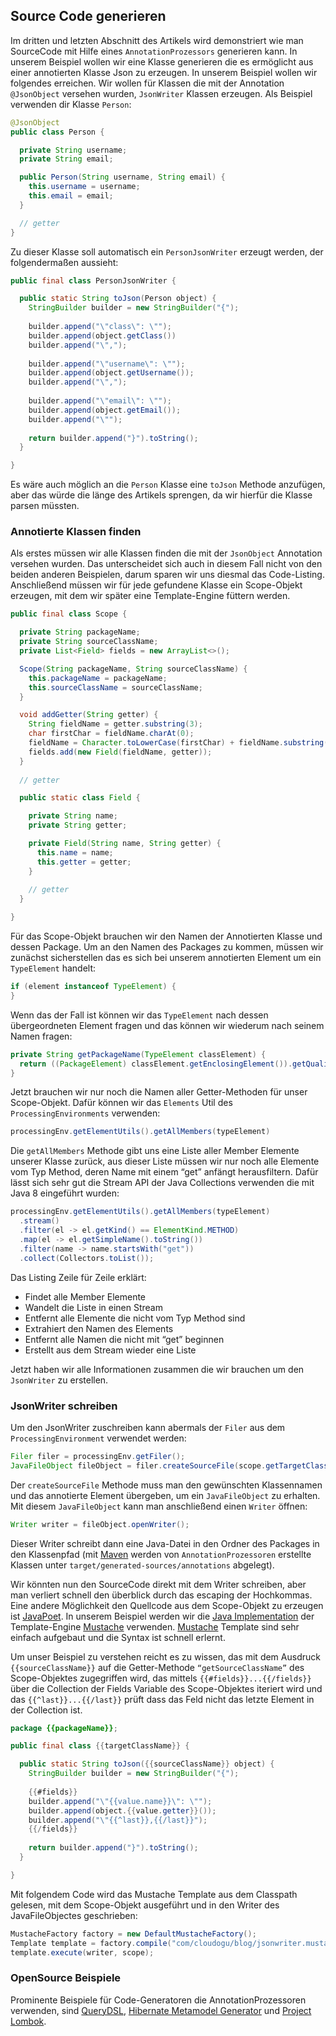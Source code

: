 ## Source Code generieren

Im dritten und letzten Abschnitt des Artikels wird demonstriert wie man SourceCode mit Hilfe eines `AnnotationProzessors` generieren kann. In unserem Beispiel wollen wir eine Klasse generieren die es ermöglicht aus einer annotierten Klasse Json zu erzeugen. In unserem Beispiel wollen wir folgendes erreichen. Wir wollen für Klassen die mit der Annotation `@JsonObject` versehen wurden, `JsonWriter` Klassen erzeugen. Als Beispiel verwenden dir Klasse `Person`:

```java
@JsonObject
public class Person {

  private String username;
  private String email;

  public Person(String username, String email) {
    this.username = username;
    this.email = email;
  }

  // getter
}
```

Zu dieser Klasse soll automatisch ein `PersonJsonWriter` erzeugt werden, der folgendermaßen aussieht:

```java
public final class PersonJsonWriter {

  public static String toJson(Person object) {
    StringBuilder builder = new StringBuilder("{");
    
    builder.append("\"class\": \"");
    builder.append(object.getClass())
    builder.append("\",");
    
    builder.append("\"username\": \"");
    builder.append(object.getUsername());
    builder.append("\",");
    
    builder.append("\"email\": \"");
    builder.append(object.getEmail());
    builder.append("\"");
    
    return builder.append("}").toString();
  }

}
```

Es wäre auch möglich an die `Person` Klasse eine `toJson` Methode anzufügen, aber das würde die länge des Artikels sprengen, da wir hierfür die Klasse parsen müssten.

### Annotierte Klassen finden

Als erstes müssen wir alle Klassen finden die mit der `JsonObject` Annotation versehen wurden. Das unterscheidet sich auch in diesem Fall nicht von den beiden anderen Beispielen, darum sparen wir uns diesmal das Code-Listing. Anschließend müssen wir für jede gefundene Klasse ein Scope-Objekt erzeugen, mit dem wir später eine Template-Engine füttern werden. 

```java
public final class Scope {

  private String packageName;
  private String sourceClassName;
  private List<Field> fields = new ArrayList<>();

  Scope(String packageName, String sourceClassName) {
    this.packageName = packageName;
    this.sourceClassName = sourceClassName;
  }

  void addGetter(String getter) {
    String fieldName = getter.substring(3);
    char firstChar = fieldName.charAt(0);
    fieldName = Character.toLowerCase(firstChar) + fieldName.substring(1);
    fields.add(new Field(fieldName, getter));
  }
    
  // getter

  public static class Field {

    private String name;
    private String getter;

    private Field(String name, String getter) {
      this.name = name;
      this.getter = getter;
    }
        
    // getter
  }

}
```

Für das Scope-Objekt brauchen wir den Namen der Annotierten Klasse und dessen Package. Um an den Namen des Packages zu kommen, müssen wir zunächst sicherstellen das es sich bei unserem annotierten Element um ein `TypeElement` handelt:

```java
if (element instanceof TypeElement) {
}
```

Wenn das der Fall ist können wir das `TypeElement` nach dessen übergeordneten Element fragen und das können wir wiederum nach seinem Namen fragen:

```java
private String getPackageName(TypeElement classElement) {
  return ((PackageElement) classElement.getEnclosingElement()).getQualifiedName().toString();
}
```

Jetzt brauchen wir nur noch die Namen aller Getter-Methoden für unser Scope-Objekt. Dafür können wir das `Elements` Util des `ProcessingEnvironments` verwenden:

```java
processingEnv.getElementUtils().getAllMembers(typeElement)
```

Die `getAllMembers` Methode gibt uns eine Liste aller Member Elemente unserer Klasse zurück, aus dieser Liste müssen wir nur noch alle Elemente vom Typ Method, deren Name mit einem “get” anfängt herausfiltern. Dafür lässt sich sehr gut die Stream API der Java Collections verwenden die mit Java 8 eingeführt wurden:

```java
processingEnv.getElementUtils().getAllMembers(typeElement)
  .stream()
  .filter(el -> el.getKind() == ElementKind.METHOD)
  .map(el -> el.getSimpleName().toString())
  .filter(name -> name.startsWith("get"))
  .collect(Collectors.toList()); 
```

Das Listing Zeile für Zeile erklärt:

* Findet alle Member Elemente
* Wandelt die Liste in einen Stream
* Entfernt alle Elemente die nicht vom Typ Method sind
* Extrahiert den Namen des Elements
* Entfernt alle Namen die nicht mit “get” beginnen
* Erstellt aus dem Stream wieder eine Liste

Jetzt haben wir alle Informationen zusammen die wir brauchen um den `JsonWriter` zu erstellen.

### JsonWriter schreiben

Um den JsonWriter zuschreiben kann abermals der `Filer` aus dem `ProcessingEnvironment` verwendet werden:

```java
Filer filer = processingEnv.getFiler();
JavaFileObject fileObject = filer.createSourceFile(scope.getTargetClassNameWithPackage(), element);
```

Der `createSourceFile` Methode muss man den gewünschten Klassennamen und das annotierte Element übergeben, um ein `JavaFileObject` zu erhalten. Mit diesem `JavaFileObject` kann man anschließend einen `Writer` öffnen:

```java
Writer writer = fileObject.openWriter();
```

Dieser Writer schreibt dann eine Java-Datei in den Ordner des Packages in den Klassenpfad (mit [Maven](https://maven.apache.org) werden von `AnnotationProzessoren` erstellte Klassen unter `target/generated-sources/annotations` abgelegt).

Wir könnten nun den SourceCode direkt mit dem Writer schreiben, aber man verliert schnell den überblick durch das escaping der Hochkommas. Eine andere Möglichkeit den Quellcode aus dem Scope-Objekt zu erzeugen ist [JavaPoet](https://github.com/square/javapoet). In unserem Beispiel werden wir die [Java Implementation](https://github.com/spullara/mustache.java) der Template-Engine [Mustache](https://mustache.github.io/) verwenden. [Mustache](https://mustache.github.io/) Template sind sehr einfach aufgebaut und die Syntax ist schnell erlernt. 

Um unser Beispiel zu verstehen reicht es zu wissen, das mit dem Ausdruck `{{sourceClassName}}` auf die Getter-Methode `“getSourceClassName”` des Scope-Objektes zugegriffen wird, das mittels `{{#fields}}...{{/fields}}` über die Collection der Fields Variable des Scope-Objektes iteriert wird und das `{{^last}}...{{/last}}` prüft dass das Feld nicht das letzte Element in der Collection ist.

```java
package {{packageName}};

public final class {{targetClassName}} {

  public static String toJson({{sourceClassName}} object) {
    StringBuilder builder = new StringBuilder("{");
    
    {{#fields}}
    builder.append("\"{{value.name}}\": \"");
    builder.append(object.{{value.getter}}());
    builder.append("\"{{^last}},{{/last}}");
    {{/fields}}
    
    return builder.append("}").toString();
  }

}
```

Mit folgendem Code wird das Mustache Template aus dem Classpath gelesen, mit dem Scope-Objekt ausgeführt und in den Writer des JavaFileObjectes geschrieben:

```java
MustacheFactory factory = new DefaultMustacheFactory();
Template template = factory.compile("com/cloudogu/blog/jsonwriter.mustache");
template.execute(writer, scope);
```

### OpenSource Beispiele

Prominente Beispiele für Code-Generatoren die AnnotationProzessoren verwenden, sind [QueryDSL](http://www.querydsl.com/), [Hibernate Metamodel Generator](http://hibernate.org/orm/tooling/) und [Project Lombok](https://projectlombok.org/).
